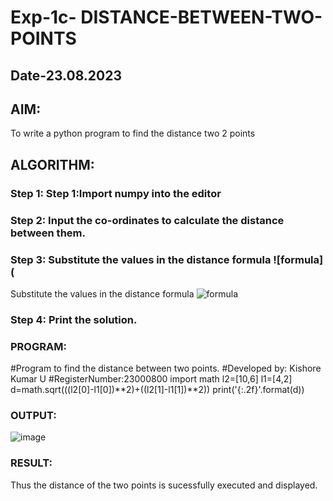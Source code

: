 # Exp-1c- DISTANCE-BETWEEN-TWO-POINTS
## Date-23.08.2023
## AIM:
To write a python program to find the distance two 2 points
## ALGORITHM:
### Step 1: Step 1:Import numpy into the editor
### Step 2: Input the co-ordinates to calculate the distance between them.
### Step 3: Substitute the values in the distance formula ![formula](
Substitute the values in the distance formula  ![formula](/formula.JPG)
### Step 4: Print the solution.
### PROGRAM:
#Program to find the distance between two points.
#Developed by: Kishore Kumar U
#RegisterNumber:23000800
import math
l2=[10,6]
l1=[4,2] 
d=math.sqrt(((l2[0]-l1[0])**2)+((l2[1]-l1[1])**2)) 
print('{:.2f}'.format(d))  


### OUTPUT:
![image](https://github.com/Kishorekumar22060/DISTANCE-BETWEEN-TWO-POINTS/assets/141472136/2e9a5517-809a-4da6-aa1a-9fbcdb0f02eb)

### RESULT:
Thus the distance of the two points is sucessfully executed and displayed.
